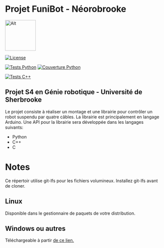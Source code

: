 # Projet FuniBot - Néorobrooke
<img src="logo/NeoRobrooke.png" alt="Alt" width="100"/>

[![License](https://img.shields.io/github/license/Neorobrooke/neorobrooke-s4)](https://choosealicense.com/licenses/bsd-3-clause/)

[![Tests Python](https://img.shields.io/github/workflow/status/Neorobrooke/neorobrooke-s4/Tests%20Python/main?label=Tests%20Python)](https://github.com/Neorobrooke/neorobrooke-s4/actions?query=workflow%3A%22Tests+Python%22)
[![Couverture Python](https://img.shields.io/codecov/c/gh/Neorobrooke/neorobrooke-s4/main?flag=python_api&label=Couverture%20Python)](https://codecov.io/gh/Neorobrooke/neorobrooke-s4/branch/main)

[![Tests C++](https://img.shields.io/github/workflow/status/Neorobrooke/neorobrooke-s4/Tests%20C++/main?label=Tests%20C%2B%2B)](https://github.com/Neorobrooke/neorobrooke-s4/actions?query=workflow%3A%22Tests+C%2B%2B%22)

## Projet S4 en Génie robotique - Université de Sherbrooke

Le projet consiste à réaliser un montage et une librairie pour contrôler un robot suspendu par quatre câbles.
La librairie est principalement en langage Arduino.
Une API pour la librairie sera développée dans les langages suivants:
- Python
- C++
- C

# Notes
Ce répertoir utilise git-lfs pour les fichiers volumineux.
Installez git-lfs avant de cloner.
## Linux
Disponible dans le gestionnaire de paquets de votre distribution.
## Windows ou autres
Téléchargeable à partir [de ce lien.](https://git-lfs.github.com/)
